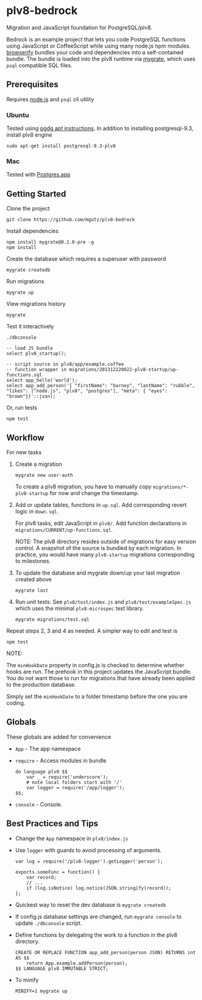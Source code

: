 # plv8-bedrock

Migration and JavaScript foundation for PostgreSQL/plv8.

Bedrock is an example project that lets you code PostgreSQL
functions using JavaScript or CoffeeScript while using many node.js npm modules.
[browserify](http://browserify.org/) bundles your code and dependencies into a
self-contained bundle. The bundle is loaded into the plv8 runtime via
[mygrate](https://github.com/mgutz/mygrate), which uses `psql` compatible SQL
files.

## Prerequisites

Requires [node.js](http://nodejs.org) and `psql` cli utility

### Ubuntu

Tested using [pgdg apt instructions](https://wiki.postgresql.org/wiki/Apt).
In addition to installing postgresql-9.3, install plv8 engine

    sudo apt-get install postgresql-9.3-plv8

### Mac

Tested with [Postgres.app](http://postgresapp.com/)


## Getting Started

Clone the project

    git clone https://github.com/mgutz/plv8-bedrock

Install dependencies

    npm install mygrate@0.2.0-pre -g
    npm install

Create the database which requires a superuser with password

    mygrate createdb

Run migrations

    mygrate up

View migrations history

    mygrate

Test it interactively

    ./dbconsole

    -- load JS bundle
    select plv8_startup();

    -- script source in plv8/app/example.coffee
    -- function wrapper in migrations/201312220022-plv8-startup/up-functions.sql
    select app_hello('world');
    select app_add_person('{ "firstName": "barney", "lastName": "rubble", "likes": ["node.js", "plv8", "postgres"], "meta": { "eyes": "brown"}}'::json);

Or, run tests

    npm test

## Workflow

For new tasks

1.  Create a migration

        mygrate new user-auth

    To create a plv8 migration, you have to manually copy
    `migrations/*-plv8-startup` for now and change the timestamp.

2.  Add or update tables, functions in `up.sql`.  Add corresponding revert
    logic in `down.sql`.

    For plv8 tasks, edit JavaScript in `plv8/`. Add function declarations
    in `migrations/CURRENT/up-functions.sql`.

    NOTE: The plv8 directory resides outside of migrations
    for easy version control. A snapshot of the source is bundled
    by each migration. In practice, you would have many `plv8-startup` migrations
    corresponding to milestones.

3.  To update the database and mygrate down/up your last migration created
    above

        mygrate last

4.  Run unit tests. See `plv8/test/index.js` and `plv8/test/exampleSpec.js`
    which uses the minimal `plv8-microspec` test library.

        mygrate migrations/test.sql

Repeat steps 2, 3 and 4 as needed. A simpler way to edit and test is

    npm test

NOTE:

The `minHookDate` property in config.js is checked to determine whether
hooks are run. The prehook in this project updates the JavaScript bundle.
You do not want those to run for migrations that have already been applied
to the production database.

Simply set the `minHookDate` to a folder timestamp before the one you are
coding.


## Globals

These globals are added for convenience

*   `App` - The app namespace

*   `require` - Access modules in bundle

        do language plv8 $$
            var _ = require('underscore');
            # note local folders start with '/'
            var logger = require('/app/logger');
        $$;

*   `console` - Console.

## Best Practices and Tips

*   Change the `App` namespace in `plv8/index.js`

*   Use `logger` with guards to avoid processing of arguments.

        var log = require('/plv8-logger').getLogger('person');

        exports.someFunc = function() {
            var record;
            // ...
            if (log.isNotice) log.notice(JSON.stringify(record));
        };

*   Quickest way to reset the dev database is `mygrate createdb`

*   If config.js database settings are changed, run `mygrate console` to
    update `./dbconsole` script.

*   Define functions by delegating the work to a function in the plv8
    directory.

        CREATE OR REPLACE FUNCTION app_add_person(person JSON) RETURNS int AS $$
            return App.example.addPerson(person);
        $$ LANGUAGE plv8 IMMUTABLE STRICT;

*   To minify

        MINIFY=1 mygrate up


